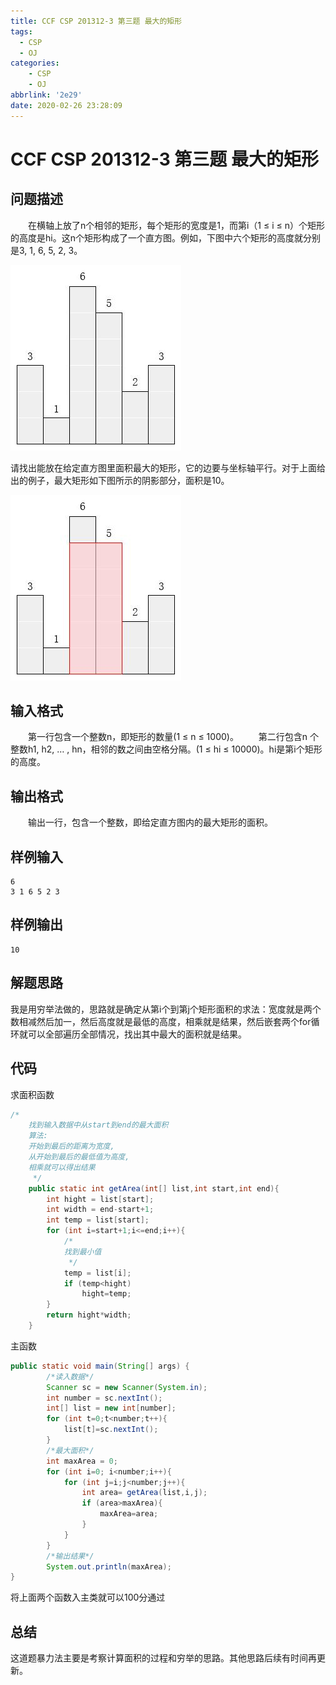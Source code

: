 ```yaml
---
title: CCF CSP 201312-3 第三题 最大的矩形
tags:
  - CSP
  - OJ
categories: 
    - CSP
    - OJ
abbrlink: '2e29'
date: 2020-02-26 23:28:09
---
```

# CCF CSP 201312-3 第三题 最大的矩形

## 问题描述
　　在横轴上放了n个相邻的矩形，每个矩形的宽度是1，而第i（1 ≤ i ≤ n）个矩形的高度是hi。这n个矩形构成了一个直方图。例如，下图中六个矩形的高度就分别是3, 1, 6, 5, 2, 3。

![](./2020-02-26-23-53-54.jpg)

请找出能放在给定直方图里面积最大的矩形，它的边要与坐标轴平行。对于上面给出的例子，最大矩形如下图所示的阴影部分，面积是10。

![](./2020-02-26-23-54-08.jpg)

## 输入格式
　　第一行包含一个整数n，即矩形的数量(1 ≤ n ≤ 1000)。
　　第二行包含n 个整数h1, h2, … , hn，相邻的数之间由空格分隔。(1 ≤ hi ≤ 10000)。hi是第i个矩形的高度。
## 输出格式
　　输出一行，包含一个整数，即给定直方图内的最大矩形的面积。
## 样例输入
```text
6
3 1 6 5 2 3
```
## 样例输出
```text
10
```

## 解题思路

我是用穷举法做的，思路就是确定从第i个到第j个矩形面积的求法：宽度就是两个数相减然后加一，然后高度就是最低的高度，相乘就是结果，然后嵌套两个for循环就可以全部遍历全部情况，找出其中最大的面积就是结果。


## 代码

求面积函数

```java
/*
    找到输入数据中从start到end的最大面积
    算法:
    开始到最后的距离为宽度,
    从开始到最后的最低值为高度,
    相乘就可以得出结果
     */
    public static int getArea(int[] list,int start,int end){
        int hight = list[start];
        int width = end-start+1;
        int temp = list[start];
        for (int i=start+1;i<=end;i++){
            /*
            找到最小值
             */
            temp = list[i];
            if (temp<hight)
                hight=temp;
        }
        return hight*width;
    }
```

主函数

```java
public static void main(String[] args) {
        /*读入数据*/
        Scanner sc = new Scanner(System.in);
        int number = sc.nextInt();
        int[] list = new int[number];
        for (int t=0;t<number;t++){
            list[t]=sc.nextInt();
        }
        /*最大面积*/
        int maxArea = 0;
        for (int i=0; i<number;i++){
            for (int j=i;j<number;j++){
                int area= getArea(list,i,j);
                if (area>maxArea){
                    maxArea=area;
                }
            }
        }
        /*输出结果*/
        System.out.println(maxArea);
}
```
将上面两个函数入主类就可以100分通过

## 总结

这道题暴力法主要是考察计算面积的过程和穷举的思路。其他思路后续有时间再更新。
